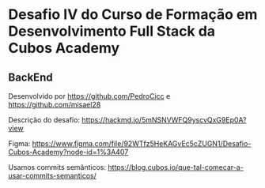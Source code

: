 # Desafio IV do Curso de Formação em Desenvolvimento Full Stack da Cubos Academy 
## BackEnd

Desenvolvido por https://github.com/PedroCicc e https://github.com/misael28

Descrição do desafio: https://hackmd.io/5mNSNVWFQ9yscvQxG9Ep0A?view

Figma: https://www.figma.com/file/92WTfz5HeKAGvEc5cZUGN1/Desafio-Cubos-Academy?node-id=1%3A407

Usamos commits semânticos: https://blog.cubos.io/que-tal-comecar-a-usar-commits-semanticos/